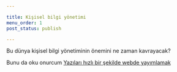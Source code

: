 ```yaml
---

title: Kişisel bilgi yönetimi
menu_order: 1
post_status: publish

---
```


Bu dünya kişisel bilgi yönetiminin önemini 
ne zaman kavrayacak?


Bunu da oku onurcum
[Yazıları hızlı bir şekilde webde yayımlamak](https://mustafasarac.com/yazilari-hizli-bir-sekilde-webde-yayimlamak/ "Yazıları hızlı bir şekilde webde yayımlamak")

